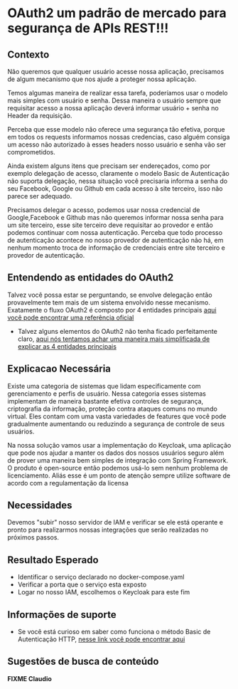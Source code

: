 # OAuth2 um padrão de mercado para segurança de APIs REST!!!

## Contexto

Não queremos que qualquer usuário acesse nossa aplicação, precisamos de algum mecanismo que nos
ajude a proteger nossa aplicação.

Temos algumas maneira de realizar essa tarefa, poderíamos usar o modelo mais simples com usuário
e senha. Dessa maneira o usuário sempre que requisitar acesso a nossa aplicação deverá informar
usuário + senha no Header da requisição.

Perceba que esse modelo não oferece uma segurança tão efetiva, porque em todos os requests
informamos nossas credencias, caso alguém consiga um acesso não autorizado à esses headers nosso
usuário e senha vão ser comprometidos.

Ainda existem alguns itens que precisam ser endereçados, como por exemplo delegação de acesso,
claramente o modelo Basic de Autenticação não suporta delegação, nessa situação você precisaria
informa a senha do seu Facebook, Google ou Github em cada acesso à site terceiro, isso não parece
ser adequado.

Precisamos delegar o acesso, podemos usar nossa credencial de Google,Facebook e Github mas não queremos
informar nossa senha para um site terceiro, esse site terceiro deve requisitar ao provedor e então
podemos continuar com nossa autenticação. Perceba que todo processo de autenticação acontece no nosso
provedor de autenticação não há, em nenhum momento troca de informação de credenciais entre site terceiro
e provedor de autenticação.

## Entendendo as entidades do OAuth2

Talvez você possa estar se perguntando, se envolve delegação então provavelmente tem mais de um sistema envolvido
nesse mecanismo. Exatamente o fluxo OAuth2 é composto por 4 entidades principais [aqui você pode encontrar uma referência
oficial](https://tools.ietf.org/html/rfc6749#section-1.1) 
 * Talvez alguns elementos do OAuth2 não tenha ficado perfeitamente claro, [aqui nós tentamos achar uma maneira mais
 simplificada de explicar as 4 entidades principais](../informacao_procedural/oauth2_entidades.md)


## Explicacao Necessária

Existe uma categoria de sistemas que lidam especificamente com gerenciamento e perfis de usuário. 
Nessa categoria esses sistemas implementam de maneira bastante efetiva controles de segurança, 
criptografia da informação, proteção contra ataques comuns no mundo virtual. 
Eles contam com uma vasta variedades de features que você pode gradualmente aumentando ou 
reduzindo a segurança de controle de seus usuários. 

Na nossa solução vamos usar a implementação do Keycloak, uma aplicação que pode nos ajudar a manter
os dados dos nossos usuários seguro além de prover uma maneira bem simples de integração com Spring Framework.
O produto é open-source então podemos usá-lo sem nenhum problema de licenciamento. Aliás esse é um ponto
de atenção sempre utilize software de acordo com a regulamentação da licensa

## Necessidades

Devemos "subir" nosso servidor de IAM e verificar se ele está operante e pronto para realizarmos
nossas integrações que serão realizadas no próximos passos.


## Resultado Esperado
- Identificar o serviço declarado no docker-compose.yaml
- Verificar a porta que o serviço esta exposto
- Logar no nosso IAM, escolhemos o Keycloak para este fim

## Informações de suporte
 
* Se você está curioso em saber como funciona o método Basic de Autenticação HTTP, [nesse link você pode
encontrar aqui](https://developer.mozilla.org/en-US/docs/Web/HTTP/Authentication)

## Sugestões de busca de conteúdo

**FIXME Claudio**

